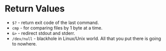# Return Values

- `$?` - return exit code of the last command.
- `cmp` - for comparing files by 1 byte at a time.
- `&>` - redirect stdout and stderr.
- `/dev/null` - blackhole in Linux/Unix world. All that you put there is going to nowhere.